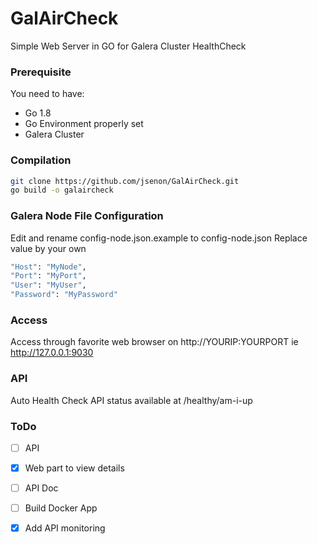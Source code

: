 # GalAirCheck

Simple Web Server in GO for Galera Cluster HealthCheck

### Prerequisite

You need to have:

* Go 1.8
* Go Environment properly set
* Galera Cluster

### Compilation

```sh
git clone https://github.com/jsenon/GalAirCheck.git
go build -o galaircheck
```

### Galera Node File Configuration

Edit and rename config-node.json.example to config-node.json
Replace value by your own

```sh
"Host": "MyNode",
"Port": "MyPort",
"User": "MyUser",
"Password": "MyPassword"
```

### Access

Access through favorite web browser on http://YOURIP:YOURPORT ie http://127.0.0.1:9030


### API

Auto Health Check API status available at /healthy/am-i-up

### ToDo

- [ ] API
- [x] Web part to view details
- [ ] API Doc
- [ ] Build Docker App
- [x] Add API monitoring





